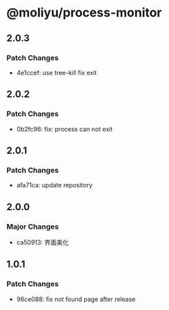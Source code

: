 # @moliyu/process-monitor

## 2.0.3

### Patch Changes

- 4e1ccef: use tree-kill fix exit

## 2.0.2

### Patch Changes

- 0b2fc96: fix: process can not exit

## 2.0.1

### Patch Changes

- afa71ca: update repository

## 2.0.0

### Major Changes

- ca50913: 界面美化

## 1.0.1

### Patch Changes

- 96ce088: fix not found page after release
